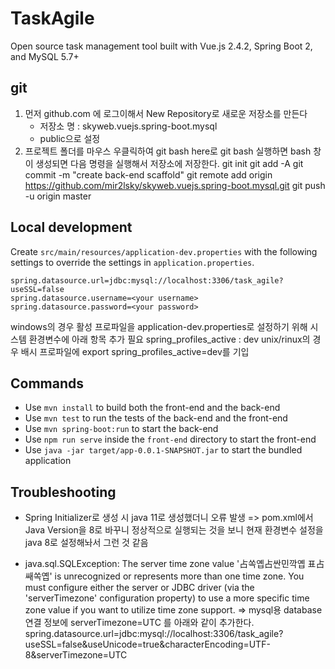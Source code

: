 # TaskAgile

Open source task management tool built with Vue.js 2.4.2, Spring Boot 2, and MySQL 5.7+

## git
1. 먼저 github.com 에 로그이해서 New Repository로 새로운 저장소를 만든다
   - 저장소 명 : skyweb.vuejs.spring-boot.mysql
   - public으로 설정
2. 프로젝트 폴더를 마우스 우클릭하여 git bash here로 git bash 실행하면 bash 창이
   생성되면 다음 명령을 실행해서 저장소에 저장한다.
   git init
   git add -A
   git commit -m "create back-end scaffold"
   git remote add origin https://github.com/mir2lsky/skyweb.vuejs.spring-boot.mysql.git
   git push -u origin master

## Local development

Create `src/main/resources/application-dev.properties` with the following settings to override the settings in `application.properties`.

```properties
spring.datasource.url=jdbc:mysql://localhost:3306/task_agile?useSSL=false
spring.datasource.username=<your username>
spring.datasource.password=<your password>
```
windows의 경우 활성 프로파일을 application-dev.properties로 설정하기 위해 시스템 환경변수에 아래 항목 추가 필요
spring_profiles_active : dev
unix/rinux의 경우 배시 프로파일에 export spring_profiles_active=dev를 기입

## Commands

- Use `mvn install` to build both the front-end and the back-end
- Use `mvn test` to run the tests of the back-end and the front-end
- Use `mvn spring-boot:run` to start the back-end
- Use `npm run serve` inside the `front-end` directory to start the front-end
- Use `java -jar target/app-0.0.1-SNAPSHOT.jar` to start the bundled application

## Troubleshooting

- Spring Initializer로 생성 시 java 11로 생성했더니 오류 발생
  => pom.xml에서 Java Version을 8로 바꾸니 정상적으로 실행되는 것을 보니 현재 환경변수
     설정을 java 8로 설정해놔서 그런 것 같음

- java.sql.SQLException: The server time zone value '占쏙옙占싼민깍옙 표占쌔쏙옙' is unrecognized or represents more than one time zone. You must configure either the server or JDBC driver (via the 'serverTimezone' configuration property) to use a more specific time zone value if you want to utilize time zone support.
  => mysql용 database 연결 정보에 serverTimezone=UTC 를 아래와 같이 추가한다.
  spring.datasource.url=jdbc:mysql://localhost:3306/task_agile?useSSL=false&useUnicode=true&characterEncoding=UTF-8&serverTimezone=UTC

